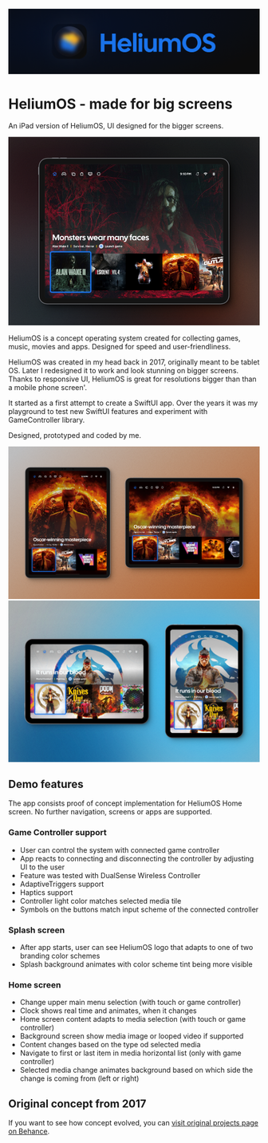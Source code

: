 ![HeliumOS logo](Images/HeliumOS-Logo.png)

# HeliumOS - made for big screens
An iPad version of HeliumOS, UI designed for the bigger screens.

![HeliumOS Home screen](Images/HeliumOS-Home.png)

HeliumOS is a concept operating system created for collecting games, music, movies and apps. Designed for speed and user-friendliness. 

HeliumOS was created in my head back in 2017, originally meant to be tablet OS. Later I redesigned it to work and look stunning on bigger screens. Thanks to responsive UI, HeliumOS is great for resolutions bigger than than a mobile phone screen'.

It started as a first attempt to create a SwiftUI app. Over the years it was my playground to test new SwiftUI features and experiment with GameController library.

Designed, prototyped and coded by me.

![HeliumOS on iPad Pro](Images/HeliumOS-iPadPro.png "iPad Pro") ![HeliumOS on iPad Mini](Images/HeliumOS-iPadMini.png "iPad Mini")

## Demo features
The app consists proof of concept implementation for HeliumOS Home screen. No further navigation, screens or apps are supported.

### Game Controller support
- User can control the system with connected game controller
- App reacts to connecting and disconnecting the controller by adjusting UI to the user
- Feature was tested with DualSense Wireless Controller
- AdaptiveTriggers support
- Haptics support
- Controller light color matches selected media tile
- Symbols on the buttons match input scheme of the connected controller

### Splash screen
- After app starts, user can see HeliumOS logo that adapts to one of two branding color schemes
- Splash background animates with color scheme tint being more visible

### Home screen
- Change upper main menu selection (with touch or game controller)
- Clock shows real time and animates, when it changes
- Home screen content adapts to media selection (with touch or game controller)
- Background screen show media image or looped video if supported
- Content changes based on the type od selected media
- Navigate to first or last item in media horizontal list (only with game controller)
- Selected media change animates background based on which side the change is coming from (left or right)

## Original concept from 2017
If you want to see how concept evolved, you can [visit original projects page on Behance](https://www.behance.net/gallery/48880999/Helium-OS-designed-for-future "Project on Behance").

